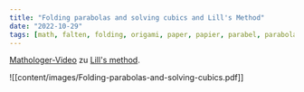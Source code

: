 ```yaml
---
title: "Folding parabolas and solving cubics and Lill's Method"
date: "2022-10-29"
tags: [math, falten, folding, origami, paper, papier, parabel, parabola, kubische_gleichungen, cubic, algebra, youtube, mathologer, lills_method, nullstellen, roots, turtle, laser, schildkröte, pascals_triangle]
---
```

[Mathologer-Video](https://youtube.com/watch?v=IUC-8P0zXe8) zu [Lill's method](content/images/Folding-parabolas-and-solving-cubics.pdf#page=5).

![[content/images/Folding-parabolas-and-solving-cubics.pdf]]

